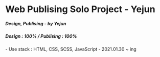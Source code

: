 ﻿# Web Publising Solo Project - Yejun
<h5>Design, Publising - by Yejun</h5>
<h5>Design : 100% / Publising : 100%</h5>
- Use stack : HTML, CSS, SCSS, JavaScript
- 2021.01.30 ~ ing
